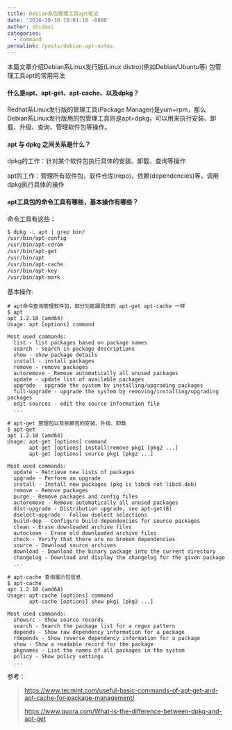 ```yaml
---
title: Debian系包管理工具apt笔记
date: '2016-10-10 10:01:18 -0800'
author: shidaxi
categories:
  - command
permalink: /posts/debian-apt-notes
---
```


本篇文章介绍Debian系Linux发行版\(Linux distro\)\(例如Debian/Ubuntu等\) 包管理工具apt的常用用法

#### 什么是apt、apt-get、apt-cache、以及dpkg？

Redhat系Linux发行版的管理工具\(Package Manager\)是yum+rpm，那么Debian系Linux发行版用的包管理工具则是apt+dpkg，可以用来执行安装、卸载、升级、查询、管理软件包等操作。

#### apt 与 dpkg 之间关系是什么？

dpkg的工作：针对某个软件包执行具体的安装、卸载、查询等操作

apt的工作：管理所有软件包，软件仓库\(repo\)，依赖\(dependencies\)等，调用dpkg执行具体的操作

#### apt工具包的命令工具有哪些，基本操作有哪些？

命令工具有这些：

```bash
$ dpkg -L apt | grep bin/
/usr/bin/apt-config
/usr/bin/apt-cdrom
/usr/bin/apt-get
/usr/bin/apt
/usr/bin/apt-cache
/usr/bin/apt-key
/usr/bin/apt-mark
```

基本操作:

```
# apt命令查询管理软件包，部分功能跟具体的 apt-get apt-cache 一样
$ apt
apt 1.2.10 (amd64)
Usage: apt [options] command

Most used commands:
  list - list packages based on package names
  search - search in package descriptions
  show - show package details
  install - install packages
  remove - remove packages
  autoremove - Remove automatically all unused packages
  update - update list of available packages
  upgrade - upgrade the system by installing/upgrading packages
  full-upgrade - upgrade the system by removing/installing/upgrading packages
  edit-sources - edit the source information file
  ...

# apt-get 管理包以及依赖包的安装、升级、卸载
$ apt-get
apt 1.2.10 (amd64)
Usage: apt-get [options] command
       apt-get [options] install|remove pkg1 [pkg2 ...]
       apt-get [options] source pkg1 [pkg2 ...]

Most used commands:
  update - Retrieve new lists of packages
  upgrade - Perform an upgrade
  install - Install new packages (pkg is libc6 not libc6.deb)
  remove - Remove packages
  purge - Remove packages and config files
  autoremove - Remove automatically all unused packages
  dist-upgrade - Distribution upgrade, see apt-get(8)
  dselect-upgrade - Follow dselect selections
  build-dep - Configure build-dependencies for source packages
  clean - Erase downloaded archive files
  autoclean - Erase old downloaded archive files
  check - Verify that there are no broken dependencies
  source - Download source archives
  download - Download the binary package into the current directory
  changelog - Download and display the changelog for the given package
  ...
  
# apt-cache 查询展示包信息
$ apt-cache
apt 1.2.10 (amd64)
Usage: apt-cache [options] command
       apt-cache [options] show pkg1 [pkg2 ...]

Most used commands:
  showsrc - Show source records
  search - Search the package list for a regex pattern
  depends - Show raw dependency information for a package
  rdepends - Show reverse dependency information for a package
  show - Show a readable record for the package
  pkgnames - List the names of all packages in the system
  policy - Show policy settings
  ...

```













参考：

> https://www.tecmint.com/useful-basic-commands-of-apt-get-and-apt-cache-for-package-management/
>
> https://www.quora.com/What-is-the-difference-between-dpkg-and-apt-get




